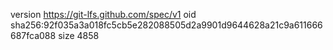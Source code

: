 version https://git-lfs.github.com/spec/v1
oid sha256:92f035a3a018fc5cb5e282088505d2a9901d9644628a21c9a611666687fca088
size 4858
